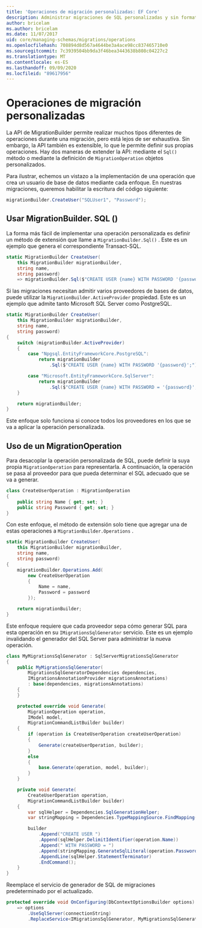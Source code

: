 ```yaml
---
title: 'Operaciones de migración personalizadas: EF Core'
description: Administrar migraciones de SQL personalizadas y sin formato para la administración de esquemas de base de datos con Entity Framework Core
author: bricelam
ms.author: bricelam
ms.date: 11/07/2017
uid: core/managing-schemas/migrations/operations
ms.openlocfilehash: 708894d8d567a4644be3a4ace98cc837465710e0
ms.sourcegitcommit: 7c3939504bb9da3f46bea3443638b808c04227c2
ms.translationtype: MT
ms.contentlocale: es-ES
ms.lasthandoff: 09/09/2020
ms.locfileid: "89617956"
---
```

# <a name="custom-migrations-operations"></a>Operaciones de migración personalizadas

La API de MigrationBuilder permite realizar muchos tipos diferentes de operaciones durante una migración, pero está lejos de ser exhaustiva. Sin embargo, la API también es extensible, lo que le permite definir sus propias operaciones. Hay dos maneras de extender la API: mediante el `Sql()` método o mediante la definición de `MigrationOperation` objetos personalizados.

Para ilustrar, echemos un vistazo a la implementación de una operación que crea un usuario de base de datos mediante cada enfoque. En nuestras migraciones, queremos habilitar la escritura del código siguiente:

``` csharp
migrationBuilder.CreateUser("SQLUser1", "Password");
```

## <a name="using-migrationbuildersql"></a>Usar MigrationBuilder. SQL ()

La forma más fácil de implementar una operación personalizada es definir un método de extensión que llame a `MigrationBuilder.Sql()` . Este es un ejemplo que genera el correspondiente Transact-SQL.

``` csharp
static MigrationBuilder CreateUser(
    this MigrationBuilder migrationBuilder,
    string name,
    string password)
    => migrationBuilder.Sql($"CREATE USER {name} WITH PASSWORD '{password}';");
```

Si las migraciones necesitan admitir varios proveedores de bases de datos, puede utilizar la `MigrationBuilder.ActiveProvider` propiedad. Este es un ejemplo que admite tanto Microsoft SQL Server como PostgreSQL.

``` csharp
static MigrationBuilder CreateUser(
    this MigrationBuilder migrationBuilder,
    string name,
    string password)
{
    switch (migrationBuilder.ActiveProvider)
    {
        case "Npgsql.EntityFrameworkCore.PostgreSQL":
            return migrationBuilder
                .Sql($"CREATE USER {name} WITH PASSWORD '{password}';");

        case "Microsoft.EntityFrameworkCore.SqlServer":
            return migrationBuilder
                .Sql($"CREATE USER {name} WITH PASSWORD = '{password}';");
    }

    return migrationBuilder;
}
```

Este enfoque solo funciona si conoce todos los proveedores en los que se va a aplicar la operación personalizada.

## <a name="using-a-migrationoperation"></a>Uso de un MigrationOperation

Para desacoplar la operación personalizada de SQL, puede definir la suya propia `MigrationOperation` para representarla. A continuación, la operación se pasa al proveedor para que pueda determinar el SQL adecuado que se va a generar.

``` csharp
class CreateUserOperation : MigrationOperation
{
    public string Name { get; set; }
    public string Password { get; set; }
}
```

Con este enfoque, el método de extensión solo tiene que agregar una de estas operaciones a `MigrationBuilder.Operations` .

``` csharp
static MigrationBuilder CreateUser(
    this MigrationBuilder migrationBuilder,
    string name,
    string password)
{
    migrationBuilder.Operations.Add(
        new CreateUserOperation
        {
            Name = name,
            Password = password
        });

    return migrationBuilder;
}
```

Este enfoque requiere que cada proveedor sepa cómo generar SQL para esta operación en su `IMigrationsSqlGenerator` servicio. Este es un ejemplo invalidando el generador del SQL Server para administrar la nueva operación.

``` csharp
class MyMigrationsSqlGenerator : SqlServerMigrationsSqlGenerator
{
    public MyMigrationsSqlGenerator(
        MigrationsSqlGeneratorDependencies dependencies,
        IMigrationsAnnotationProvider migrationsAnnotations)
        : base(dependencies, migrationsAnnotations)
    {
    }

    protected override void Generate(
        MigrationOperation operation,
        IModel model,
        MigrationCommandListBuilder builder)
    {
        if (operation is CreateUserOperation createUserOperation)
        {
            Generate(createUserOperation, builder);
        }
        else
        {
            base.Generate(operation, model, builder);
        }
    }

    private void Generate(
        CreateUserOperation operation,
        MigrationCommandListBuilder builder)
    {
        var sqlHelper = Dependencies.SqlGenerationHelper;
        var stringMapping = Dependencies.TypeMappingSource.FindMapping(typeof(string));

        builder
            .Append("CREATE USER ")
            .Append(sqlHelper.DelimitIdentifier(operation.Name))
            .Append(" WITH PASSWORD = ")
            .Append(stringMapping.GenerateSqlLiteral(operation.Password))
            .AppendLine(sqlHelper.StatementTerminator)
            .EndCommand();
    }
}
```

Reemplace el servicio de generador de SQL de migraciones predeterminado por el actualizado.

``` csharp
protected override void OnConfiguring(DbContextOptionsBuilder options)
    => options
        .UseSqlServer(connectionString)
        .ReplaceService<IMigrationsSqlGenerator, MyMigrationsSqlGenerator>();
```
